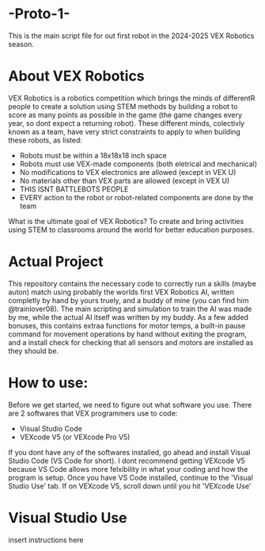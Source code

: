 # -Proto-1-
This is the main script file for out first robot in the 2024-2025 VEX Robotics season.

# About VEX Robotics
VEX Robotics is a robotics competition which brings the minds of differentR
people to create a solution using STEM methods by building a robot to score as many points
as possible in the game (the game changes every year, so dont expect a returning robot).
These different minds, colectivly known as a team, have very strict constraints to apply
to when building these robots, as listed:

- Robots must be within a 18x18x18 inch space
- Robots must use VEX-made components (both eletrical and mechanical)
- No modifications to VEX electronics are allowed (except in VEX U)
- No materials other than VEX parts are allowed (except in VEX U)
- THIS ISNT BATTLEBOTS PEOPLE
- EVERY action to the robot or robot-related components are done by the team

What is the ultimate goal of VEX Robotics? To create and bring activities using STEM
to classrooms around the world for better education purposes.

# Actual Project
This repository contains the necessary code to correctly run a skills (maybe auton)
match using probably the worlds first VEX Robotics AI, written completly by hand by
yours truely, and a buddy of mine (you can find him @trainlover08). The main scripting
and simulation to train the AI was made by me, while the actual AI itself was written
by my buddy. As a few added bonuses, this contains extraa functions for motor temps,
a built-in pause command for movement operations by hand without exiting the program, 
and a install check for checking that all sensors and motors are installed as they
should be.

# How to use:
Before we get started, we need to figure out what software you use. There are 2 softwares
that VEX programmers use to code:
- Visual Studio Code
- VEXcode V5 (or VEXcode Pro V5)

If you dont have any of the softwares installed, go ahead and install Visual Studio Code
(VS Code for short). I dont recommend getting VEXcode V5 because VS Code allows more felxibility
in what your coding and how the program is setup. Once you have VS Code installed, continue to
the 'Visual Studio Use' tab. If on VEXcode V5, scroll down until you hit 'VEXcode Use'

# Visual Studio Use

insert instructions here
